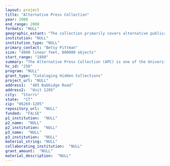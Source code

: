 ```yaml
--- 
layout: project 
title: "Alternative Press Collection"
year: 2008
end_range: 2008
formats: "NULL"
geographic_extant: "The collection primarily covers alternative publications from the U. S., but does include publications from other English-speaking countries."
institution: "NULL"
institution_type: "NULL"
primary_contact: "Betsy Pittman"
size: "4800 linear feet, 800000 objects"
start_range: "1880"
summary: "The Alternative Press Collection (APC) is one of the University of Connecticut’s signature collections. In 2007, the collection was featured in the ARL 75th anniversary publication, \"Celebrating Research: Rare and Special Collections from the Membership of the Association of Research Libraries.\" The APC was founded in the late 1960s as a repository for publications emanating from activist movements for social, cultural and political change. The collection is currently one of the largest in the United States of its kind and contains thousands of newspapers, serials, books, pamphlets, ephemera and artifacts documenting activist themes and organizations. In addition to historic materials, the collection includes contemporary alternative publications as well, with 90 non-mainstream serials currently on subscription. The collection receives heavy use by researchers and daily Inter-Library Loan requests from other libraries. The strength of the Alternative Press Collection pertains to the Vietnam Era anti-war and counterculture movements. The collection includes the library from the Radical Education Project of the Students for a Democratic Society (SDS), and contains hundreds of student publications from around the United States. Other publications document social movements regarding race and ethnicity; feminism, gender expression and sexual orientation; materials advocating for the rights of other traditionally marginalized groups; and environmental sustainability."
hc_id: "258"
program: "NULL"
grant_type: "Cataloging Hidden Collections"
project_url: "NULL"
address1:  "405 Babbidge Road"
address2:  "Unit 1205"
city:  "Storrs"
state:  "CT"
zip: "06269-1205"
repository_url:  "NULL"
funded:  "FALSE"
p1_institution:  "NULL"
p2_name:  "NULL"
p2_institution:  "NULL"
p3_name:  "NULL"
p3_institution:  "NULL"
material_string: "NULL"
collaborating_institution:  "NULL"
grant_amount:  "NULL"
material_description:  "NULL"
---
```

